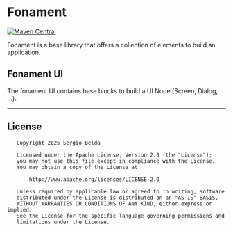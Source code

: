 # Fonament

[![Maven Central](https://img.shields.io/maven-central/v/dev.sergiobelda.fonament/fonament)](https://search.maven.org/search?q=g:dev.sergiobelda.fonament)

Fonament is a base library that offers a collection of elements to build an application.

## Fonament UI

The fonament UI contains base blocks to build a UI Node (Screen, Dialog, ...).

-------------------

## License

```
   Copyright 2025 Sergio Belda

   Licensed under the Apache License, Version 2.0 (the "License");
   you may not use this file except in compliance with the License.
   You may obtain a copy of the License at

       http://www.apache.org/licenses/LICENSE-2.0

   Unless required by applicable law or agreed to in writing, software
   distributed under the License is distributed on an "AS IS" BASIS,
   WITHOUT WARRANTIES OR CONDITIONS OF ANY KIND, either express or implied.
   See the License for the specific language governing permissions and
   limitations under the License.
```
